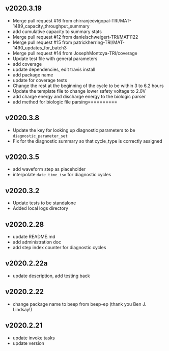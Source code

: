 

v2020.3.19
----------
* Merge pull request #16 from chirranjeevigopal-TRI/MAT-1489_capacity_throughput_summary
* add cumulative capacity to summary stats
* Merge pull request #12 from danielschweigert-TRI/MAT1122
* Merge pull request #15 from patrickherring-TRI/MAT-1490_updates_for_batch3
* Merge pull request #14 from JosephMontoya-TRI/coverage
* Update test file with general parameters
* add coverage
* update dependencies, edit travis install
* add package name
* update for coverage tests
* Change the rest at the beginning of the cycle to be within 3 to 6.2 hours
* Update the template file to change lower safety voltage to 2.0V
* add charge energy and discharge energy to the biologic parser
* add method for biologic file parsing==========

v2020.3.8
---------
* Update the key for looking up diagnostic parameters to be `diagnostic_parameter_set`
* Fix for the diagnostic summary so that cycle_type is correctly assigned

v2020.3.5
---------
* add waveform step as placeholder
* interpolate `date_time_iso` for diagnostic cycles

v2020.3.2
---------
* Update tests to be standalone
* Added local logs directory

v2020.2.28
----------
* update README.md
* add administration doc
* add step index counter for diagnostic cycles

v2020.2.22a
----------
* update description, add testing back

v2020.2.22
----------
* change package name to beep from beep-ep (thank you Ben J. Lindsay!)

v2020.2.21
----------
* update invoke tasks
* update version